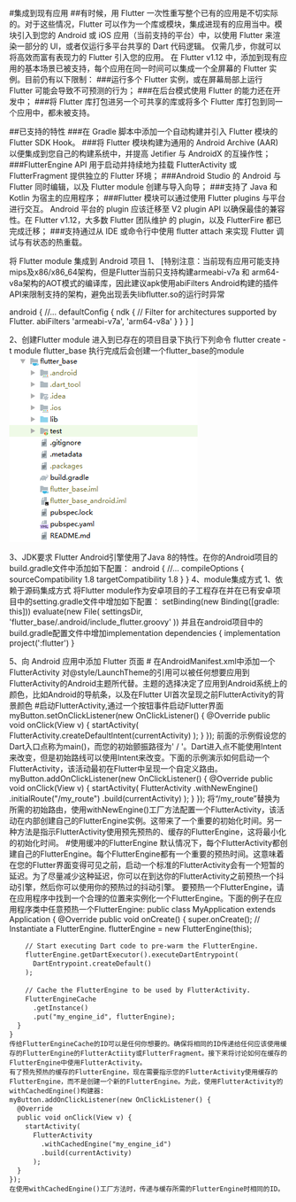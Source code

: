 #集成到现有应用
##有时候，用 Flutter 一次性重写整个已有的应用是不切实际的。对于这些情况，Flutter 可以作为一个库或模块，集成进现有的应用当中。模块引入到您的 Android 或 iOS 应用（当前支持的平台）中，以使用 Flutter 来渲染一部分的 UI，或者仅运行多平台共享的 Dart 代码逻辑。
仅需几步，你就可以将高效而富有表现力的 Flutter 引入您的应用。
在 Flutter v1.12 中，添加到现有应用的基本场景已被支持，每个应用在同一时间可以集成一个全屏幕的 Flutter 实例。目前仍有以下限制：
###运行多个 Flutter 实例，或在屏幕局部上运行 Flutter 可能会导致不可预测的行为；
###在后台模式使用 Flutter 的能力还在开发中；
###将 Flutter 库打包进另一个可共享的库或将多个 Flutter 库打包到同一个应用中，都未被支持。

##已支持的特性
###在 Gradle 脚本中添加一个自动构建并引入 Flutter 模块的 Flutter SDK Hook。
###将 Flutter 模块构建为通用的 Android Archive (AAR) 以便集成到您自己的构建系统中，并提高 Jetifier 与 AndroidX 的互操作性；
###FlutterEngine API 用于启动并持续地为挂载 FlutterActivity 或 FlutterFragment 提供独立的 Flutter 环境；
###Android Studio 的 Android 与 Flutter 同时编辑，以及 Flutter module 创建与导入向导；
###支持了 Java 和 Kotlin 为宿主的应用程序；
###Flutter 模块可以通过使用 Flutter plugins 与平台进行交互。 Android 平台的 plugin 应该迁移至 V2 plugin API 以确保最佳的兼容性。在 Flutter v1.12，大多数 Flutter 团队维护 的 plugin，以及 FlutterFire 都已完成迁移；
###支持通过从 IDE 或命令行中使用 flutter attach 来实现 Flutter 调试与有状态的热重载。

将 Flutter module 集成到 Android 项目
1、
[特别注意：当前现有应用可能支持mips及x86/x86_64架构，但是Flutter当前只支持构建armeabi-v7a 和 arm64-v8a架构的AOT模式的编译库，因此建议apk使用abiFilters Android构建的插件API来限制支持的架构，避免出现丢失libflutter.so的运行时异常

android {
  //...
  defaultConfig {
    ndk {
      // Filter for architectures supported by Flutter.
      abiFilters 'armeabi-v7a', 'arm64-v8a'
    }
  }
}
]

2、创建Flutter module
进入到已存在的项目目录下执行下列命令
flutter create -t module flutter_base
执行完成后会创建一个flutter_base的module
![image](https://github.com/rolfhoward/AndroidFlutter/blob/master/doc/image/flutter_module_example.png)

3、JDK要求
Flutter Android引擎使用了Java 8的特性。在你的Android项目的build.gradle文件中添加如下配置：
android {
  //...
  compileOptions {
    sourceCompatibility 1.8
    targetCompatibility 1.8
  }
}
4、module集成方式
  1、依赖于源码集成方式
     将Flutter module作为安卓项目的子工程存在并在已有安卓项目中的setting.gradle文件中增加如下配置：
     setBinding(new Binding([gradle: this]))
     evaluate(new File(
       settingsDir,
       'flutter_base/.android/include_flutter.groovy'
     ))
     并且在android项目中的build.gradle配置文件中增加implementation
     dependencies {
       implementation project(':flutter')
     }

5、向 Android 应用中添加 Flutter 页面
    # 在AndroidManifest.xml中添加一个FlutterActivity
    <activity
      android:name="io.flutter.embedding.android.FlutterActivity"
      android:theme="@style/LaunchTheme"
      android:configChanges="orientation|keyboardHidden|keyboard|screenSize|locale|layoutDirection|fontScale|screenLayout|density|uiMode"
      android:hardwareAccelerated="true"
      android:windowSoftInputMode="adjustResize"
      />
      对@style/LaunchTheme的引用可以被任何想要应用到FlutterActivity的Android主题所代替。主题的选择决定了应用到Android系统上的颜色，比如Android的导航条，以及在Flutter UI首次呈现之前FlutterActivity的背景颜色
    #启动FlutterActivity,通过一个按钮事件启动Flutter界面
    myButton.setOnClickListener(new OnClickListener() {
      @Override
      public void onClick(View v) {
        startActivity(
          FlutterActivity.createDefaultIntent(currentActivity)
        );
      }
    });
    前面的示例假设您的Dart入口点称为main()，而您的初始颤振路径为' / '。Dart进入点不能使用Intent来改变，但是初始路线可以使用Intent来改变。下面的示例演示如何启动一个FlutterActivity，该活动最初在Flutter中呈现一个自定义路由。
    myButton.addOnClickListener(new OnClickListener() {
      @Override
      public void onClick(View v) {
        startActivity(
          FlutterActivity
            .withNewEngine()
            .initialRoute("/my_route")
            .build(currentActivity)
          );
      }
    });
    将“/my_route”替换为所需的初始路由，使用withNewEngine()工厂方法配置一个FlutterActivity，该活动在内部创建自己的FlutterEngine实例。这带来了一个重要的初始化时间。另一种方法是指示FlutterActivity使用预先预热的、缓存的FlutterEngine，这将最小化的初始化时间。
    #使用缓冲的FlutterEngine
    默认情况下，每个FlutterActivity都创建自己的FlutterEngine。每个FlutterEngine都有一个重要的预热时间。这意味着在您的Flutter界面变得可见之前，启动一个标准的FlutterActivity会有一个短暂的延迟。为了尽量减少这种延迟，你可以在到达你的FlutterActivity之前预热一个抖动引擎，然后你可以使用你的预热过的抖动引擎。
    要预热一个FlutterEngine，请在应用程序中找到一个合理的位置来实例化一个FlutterEngine。下面的例子在应用程序类中任意预热一个FlutterEngine:
    public class MyApplication extends Application {
      @Override
      public void onCreate() {
        super.onCreate();
        // Instantiate a FlutterEngine.
        flutterEngine = new FlutterEngine(this);

        // Start executing Dart code to pre-warm the FlutterEngine.
        flutterEngine.getDartExecutor().executeDartEntrypoint(
          DartEntrypoint.createDefault()
        );

        // Cache the FlutterEngine to be used by FlutterActivity.
        FlutterEngineCache
          .getInstance()
          .put("my_engine_id", flutterEngine);
      }
    }
    传给FlutterEngineCache的ID可以是任何你想要的。确保将相同的ID传递给任何应该使用缓存的FlutterEngine的FlutterActiity或FlutterFragment。接下来将讨论如何在缓存的FlutterEngine中使用FlutterActivity。
    有了预先预热的缓存的FlutterEngine，现在需要指示您的FlutterActivity使用缓存的FlutterEngine，而不是创建一个新的FlutterEngine。为此，使用FlutterActivity的withCachedEngine()构建器:
    myButton.addOnClickListener(new OnClickListener() {
      @Override
      public void onClick(View v) {
        startActivity(
          FlutterActivity
            .withCachedEngine("my_engine_id")
            .build(currentActivity)
          );
      }
    });
    在使用withCachedEngine()工厂方法时，传递与缓存所需的FlutterEngine时相同的ID。





